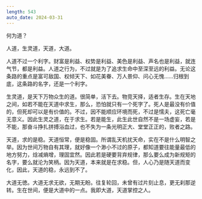 ```yaml
---
length: 543
auto_date: 2024-03-31
---
```


何为道？

人道，生灵道，天道，大道。

人道不过一个利字。财富是利益、权势是利益、美色是利益、声名也是利益，就连气节，都是利益。人道之行为，不过就是为了追求生命中至深至远的利益。无论这条路的重点是富可敌国、权倾天下、如花美眷、万人景仰、问心无愧……归根到底，这条路的名字，还是一个利字。

生灵道，是天下万物众生的道。很简单，活下去。物竞天择，适者生存。生在天地之间，如若不能在天道中求生，那么，恐怕就只有一个死字了。死人是最没有价值的，但死却可以是有价值的。不过，因不能顺应环境而死，不过是懦夫，这死亡毫无意义。因此生灵之道，在于求生。若是能生，此生此世自然不是一场虚妄，若是不能，那奋斗挣扎拼搏浴血过，也不失为一条光明正大、堂堂正正的，败者之路。

天道，求的是稳。天道恒常，便是稳固。所谓乱天机扰天命，实在不是什么明智之举。因为世间万物自有其理，就好像一个渺小不过的原子，都知道要往能量最低的地方努力，焓减熵增，理固宜然。因此若是硬要背弃规律，那么要么成为新规矩的名字，要么就沦为笑柄。因为天道，本来就是在求稳。但，人心乃是随天道而变化，因此，天道的稳，永远到不了。

大道无徳。大道无求无欲，无期无盼。往复轮回，未曾有过片刻止息，更无刹那逆转。生在世间，便是大道中的一点。我即大道，天道掌控之人。
